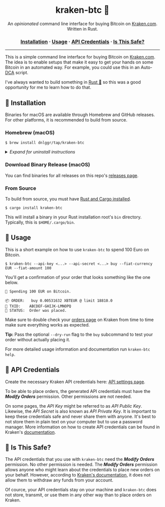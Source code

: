 <h1 align="center" style="font-weight: bold !important">kraken-btc 🐙</h1>

<p align="center">
  An <em>opinionated</em> command line interface for buying Bitcoin on <a href="https://kraken.com">Kraken.com</a>. Written in Rust.
</p>

<h3 align="center">
  <a href="#-installation-">Installation</a>
  <span> · </span>
  <a href="#-usage">Usage</a>
  <span> · </span>
  <a href="#-api-credentials">API Credentials</a>
  <span> · </span>
  <a href="#-is-this-safe">Is This Safe?</a>
</h3>

---

This is a simple command line interface for buying Bitcoin on [Kraken.com](https://kraken.com). The idea is to enable setups that make it easy to get your hands on some Bitcoin in an automated way. For example, you could use this in an Auto-[DCA](https://en.wikipedia.org/wiki/Dollar_cost_averaging) script.

I've always wanted to build something in [Rust 🦀](https://rust-lang.org) so this was a good opportunity for me to learn how to do that.

## 💽 Installation

Binaries for macOS are available through Homebrew and GitHub releases. For other platforms, it is recommended to build from source.

### Homebrew (macOS)

```
$ brew install dnlggr/tap/kraken-btc
```

<details>
  <summary><i>Expand for uninstall instructions</i></summary>
  <p><code>$ brew untap dnlggr/tap</code> (optional)</p>
  <p><code>$ brew uninstall kraken-btc</code></p>
</details>

### Download Binary Release (macOS)

You can find binaries for all releases on this repo's [releases page](https://github.com/dnlggr/kraken-btc/releases).

### From Source

To build from source, you must have [Rust and Cargo installed](https://www.rust-lang.org/tools/install).

```
$ cargo install kraken-btc 
```

This will install a binary in your Rust installation root's `bin` directory. Typically, this is `$HOME/.cargo/bin`. 

## 💸 Usage

This is a short example on how to use `kraken-btc` to spend 100 Euro on Bitcoin.

```
$ kraken-btc --api-key <...> --api-secret <...> buy --fiat-currency EUR --fiat-amount 100
```

You'll get a confirmation of your order that looks something like the one below.

```
🐙 Spending 100 EUR on Bitcoin.

📦 ORDER:   buy 0.00531632 XBTEUR @ limit 18810.0
🎫 TXID:    ABCDEF-GHIJK-LMNOPQ
🎉 STATUS:  Order was placed.
```

Make sure to double check your [orders page](https://www.kraken.com/u/trade#tab=orders) on Kraken from time to time make sure everything works as expected.

**Tip:** Pass the optional `--dry-run` flag to the `buy` subcommand to test your order without actually placing it.

For more detailed usage information and documentation run `kraken-btc help`.

## 🔑 API Credentials

Create the necessary Kraken API credentials here: [API settings page](https://www.kraken.com/u/security/api/new).

To be able to place orders, the generated API credentials must have the **_Modify Orders_** permission. Other permissions are not needed.

On some pages, the _API Key_ might be referred to as _API Public Key_. Likewise, the _API Secret_ is also known as _API Private Key_. It is important to keep these credentials safe and never share them with anyone. It's best to not store them in plain text on your computer but to use a password manager. More information on how to create API credentials can be found in Kraken's [documentation](https://support.kraken.com/hc/en-us/articles/360000919966-How-to-generate-an-API-key-pair-).

## 🚓 Is This Safe?

The API credentials that you use with `kraken-btc` need the **_Modify Orders_** permission. No other permission is needed. The **_Modify Orders_** permission allows anyone who might learn about the credentials to place new orders on your behalf. However, according to [Kraken's documentation](https://support.kraken.com/hc/en-us/articles/360000919966-How-to-generate-an-API-key-pair-), it does not allow them to withdraw any funds from your account.

Of cource, your API credentials stay on your machine and `kraken-btc` does not store, transmit, or use them in any other way than to place orders on Kraken.
